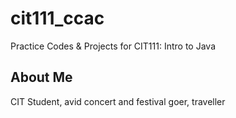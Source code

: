 # cit111_ccac
Practice Codes &amp; Projects for CIT111: Intro to Java

## About Me
CIT Student, avid concert and festival goer, traveller  
